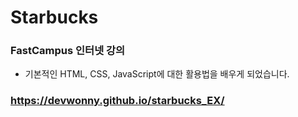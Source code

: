 # Starbucks

### FastCampus 인터넷 강의
 - 기본적인 HTML, CSS, JavaScript에 대한 활용법을 배우게 되었습니다.

### https://devwonny.github.io/starbucks_EX/

